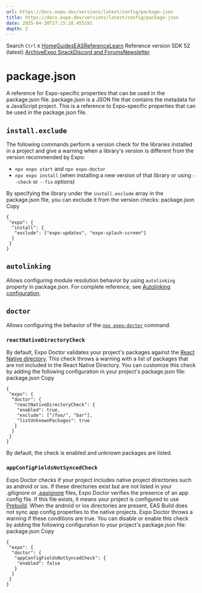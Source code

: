 ```yaml
---
url: https://docs.expo.dev/versions/latest/config/package-json
title: https://docs.expo.dev/versions/latest/config/package-json
date: 2025-04-30T17:15:18.455191
depth: 2
---
```


Search
`Ctrl` `K`
[Home](https://docs.expo.dev/)[Guides](https://docs.expo.dev/guides/overview)[EAS](https://docs.expo.dev/eas)[Reference](https://docs.expo.dev/versions/latest)[Learn](https://docs.expo.dev/tutorial/overview)
Reference version
SDK 52 (latest)
[Archive](https://docs.expo.dev/archive)[Expo Snack](https://snack.expo.dev)[Discord and Forums](https://chat.expo.dev)[Newsletter](https://expo.dev/mailing-list/signup)
# package.json
A reference for Expo-specific properties that can be used in the package.json file.
package.json is a JSON file that contains the metadata for a JavaScript project. This is a reference to Expo-specific properties that can be used in the package.json file.
## `install.exclude`
The following commands perform a version check for the libraries installed in a project and give a warning when a library's version is different from the version recommended by Expo:
  * `npx expo start` and `npx expo-doctor`
  * `npx expo install` (when installing a new version of that library or using `--check` or `--fix` options)


By specifying the library under the `install.exclude` array in the package.json file, you can exclude it from the version checks:
package.json
Copy
```
{
 "expo": {
  "install": {
   "exclude": ["expo-updates", "expo-splash-screen"]
  }
 }
}

```

## `autolinking`
Allows configuring module resolution behavior by using `autolinking` property in package.json.
For complete reference, see [Autolinking configuration](https://docs.expo.dev/modules/autolinking#configuration).
## `doctor`
Allows configuring the behavior of the [`npx expo-doctor`](https://docs.expo.dev/develop/tools#expo-doctor) command.
### `reactNativeDirectoryCheck`
By default, Expo Doctor validates your project's packages against the [React Native directory](https://reactnative.directory/). This check throws a warning with a list of packages that are not included in the React Native Directory.
You can customize this check by adding the following configuration in your project's package.json file:
package.json
Copy
```
{
 "expo": {
  "doctor": {
   "reactNativeDirectoryCheck": {
    "enabled": true,
    "exclude": ["/foo/", "bar"],
    "listUnknownPackages": true
   }
  }
 }
}

```

By default, the check is enabled and unknown packages are listed.
### `appConfigFieldsNotSyncedCheck`
Expo Doctor checks if your project includes native project directories such as android or ios. If these directories exist but are not listed in your .gitignore or [.easignore](https://docs.expo.dev/build-reference/easignore) files, Expo Doctor verifies the presence of an app config file. If this file exists, it means your project is configured to use [Prebuild](https://docs.expo.dev/workflow/prebuild).
When the android or ios directories are present, EAS Build does not sync app config properties to the native projects. Expo Doctor throws a warning if these conditions are true.
You can disable or enable this check by adding the following configuration to your project's package.json file:
package.json
Copy
```
{
 "expo": {
  "doctor": {
   "appConfigFieldsNotSyncedCheck": {
    "enabled": false
   }
  }
 }
}

```


